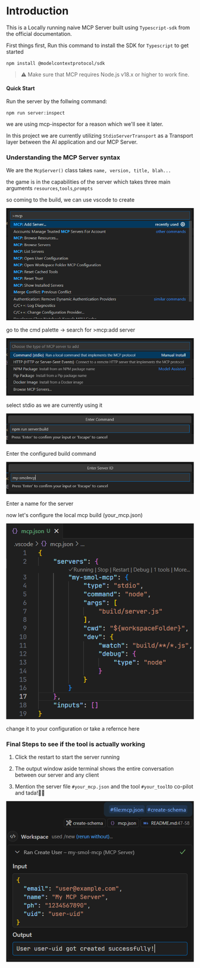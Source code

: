 # Introduction

This is a Locally running naive MCP Server built using `Typescript-sdk` from the official documentation.

First things first,
Run this command to install the SDK for `Typescript` to get started

```
npm install @modelcontextprotocol/sdk
```

> ⚠️ Make sure that MCP requires Node.js v18.x or higher to work fine.

#### Quick Start

Run the server by the follwing command:

```
npm run server:inspect
```

we are using mcp-inspector for a reason which we'll see it later.

In this project we are currently utilizing `StdioServerTransport` as a Transport layer between the AI application and our MCP Server.

### Understanding the MCP Server syntax

We are the `McpServer()` class takes `name, version, title, blah...`

the game is in the capabilities of the server which takes three main arguments `resources`,`tools`,`prompts`

so coming to the build, we can use vscode to create

![alt text](/public/addserver.png)

go to the cmd palette -> search for >mcp:add server

![alt text](/public/addserver2.png)

select stdio as we are currently using it

![alt text](/public/addserver3.png)

Enter the configured build command

![alt text](/public/addserver4.png)

Enter a name for the server

now let's configure the local mcp build (your_mcp.json)

![alt text](/public/buildjson.png)

change it to your configuration or take a refernce here

### Final Steps to see if the tool is actually working

1. Click the restart to start the server running

2. The output window aside terminal shows the entire conversation between our server and any client
3. Mention the server file `#your_mcp.json` and the tool `#your_tool`to co-pilot and tada!🎉💃

![alt text](/public/tooloutput.png)